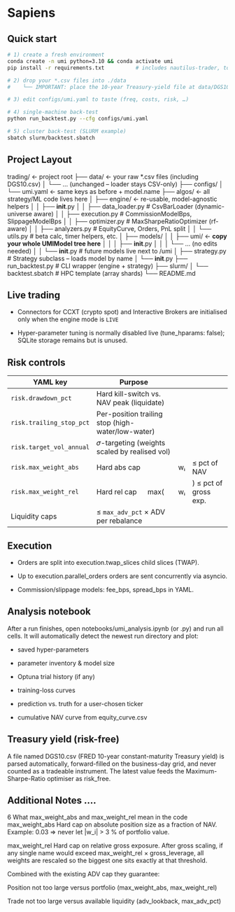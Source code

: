 Sapiens
=============================

Quick start
-----------

```bash
# 1) create a fresh environment
conda create -n umi python=3.10 && conda activate umi
pip install -r requirements.txt          # includes nautilus-trader, torch, ccxt

# 2) drop your *.csv files into ./data
#    └── IMPORTANT: place the 10-year Treasury-yield file at data/DGS10.csv

# 3) edit configs/umi.yaml to taste (freq, costs, risk, …)

# 4) single-machine back-test
python run_backtest.py --cfg configs/umi.yaml

# 5) cluster back-test (SLURM example)
sbatch slurm/backtest.sbatch
```

## Project Layout

trading/                         ← project root
├── data/                        ← your raw *.csv files (including DGS10.csv)
│   └── …                        (unchanged – loader stays CSV-only)
├── configs/
│   └── umi.yaml                 ← same keys as before + model.name
├── algos/                       ← all strategy/ML code lives here
│   ├── engine/                  ← re-usable, model-agnostic helpers
│   │   ├── __init__.py
│   │   ├── data_loader.py       # CsvBarLoader (dynamic-universe aware)
│   │   ├── execution.py         # CommissionModelBps, SlippageModelBps
│   │   ├── optimizer.py         # MaxSharpeRatioOptimizer (rf-aware)
│   │   ├── analyzers.py         # EquityCurve, Orders, PnL split
│   │   └── utils.py             # beta calc, timer helpers, etc.
│   ├── models/
│   │   ├── umi/                 ← **copy your whole UMIModel tree here**
│   │   │   ├── __init__.py
│   │   │   └── …                (no edits needed)
│   │   └── __init__.py          # future models live next to /umi
│   ├── strategy.py              # Strategy subclass – loads model by name
│   └── __init__.py
├── run_backtest.py              # CLI wrapper (engine + strategy)
├── slurm/
│   └── backtest.sbatch          # HPC template (array shards)
└── README.md

## Live trading 
- Connectors for CCXT (crypto spot) and Interactive Brokers are initialised only when the engine mode is `LIVE`

- Hyper-parameter tuning is normally disabled live (tune_hparams: false);
SQLite storage remains but is unused.

## Risk controls

| YAML key                 | Purpose                                           |    |                       |
| ------------------------ | ------------------------------------------------- | -- | --------------------- |
| `risk.drawdown_pct`      | Hard kill-switch vs. NAV peak (liquidate)         |    |                       |
| `risk.trailing_stop_pct` | Per-position trailing stop (high-water/low-water) |    |                       |
| `risk.target_vol_annual` | 𝜎-targeting (weights scaled by realised vol)     |    |                       |
| `risk.max_weight_abs`    | Hard abs cap                                      | wᵢ | ≤ pct of NAV          |
| `risk.max_weight_rel`    | Hard rel cap   max(                               | wᵢ | ) ≤ pct of gross exp. |
| Liquidity caps           | ≤ `max_adv_pct` × ADV per rebalance               |    |                       |

## Execution
- Orders are split into execution.twap_slices child slices (TWAP).

- Up to execution.parallel_orders orders are sent concurrently via asyncio.

- Commission/slippage models: fee_bps, spread_bps in YAML.


## Analysis notebook
After a run finishes, open notebooks/umi_analysis.ipynb (or .py) and run all cells. It will automatically detect the newest run directory and plot:

- saved hyper-parameters

- parameter inventory & model size

- Optuna trial history (if any)

- training-loss curves

- prediction vs. truth for a user-chosen ticker

- cumulative NAV curve from equity_curve.csv


## Treasury yield (risk-free)
A file named DGS10.csv (FRED 10-year constant-maturity Treasury yield) is parsed automatically, forward-filled on the business-day grid, and never counted as a tradeable instrument. The latest value feeds the Maximum-Sharpe-Ratio optimiser as risk_free.


## Additional Notes ....
6 What max_weight_abs and max_weight_rel mean in the code
max_weight_abs
Hard cap on absolute position size as a fraction of NAV.
Example: 0.03 ⇒ never let |w_i| > 3 % of portfolio value.

max_weight_rel
Hard cap on relative gross exposure.
After gross scaling, if any single name would exceed
max_weight_rel × gross_leverage, all weights are rescaled so the
biggest one sits exactly at that threshold.

Combined with the existing ADV cap they guarantee:

Position not too large versus portfolio (max_weight_abs, max_weight_rel)

Trade not too large versus available liquidity (adv_lookback, max_adv_pct)


